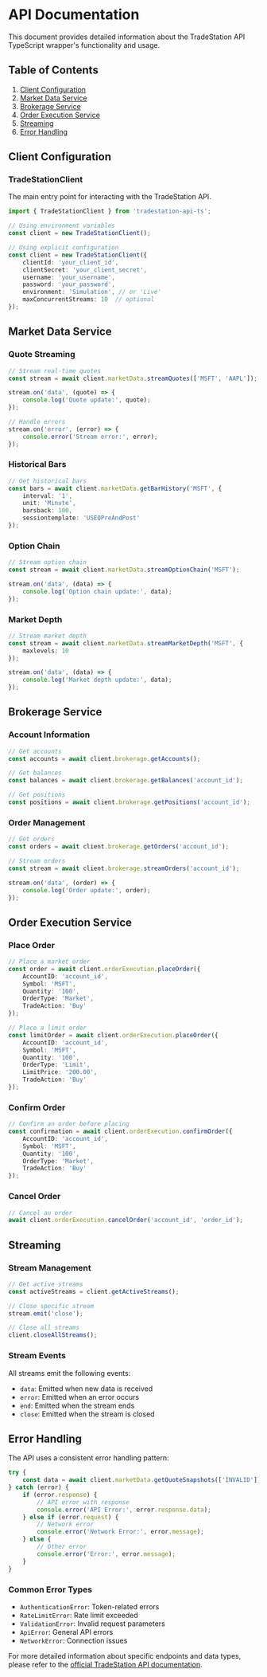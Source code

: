 # API Documentation

This document provides detailed information about the TradeStation API TypeScript wrapper's functionality and usage.

## Table of Contents

1. [Client Configuration](#client-configuration)
2. [Market Data Service](#market-data-service)
3. [Brokerage Service](#brokerage-service)
4. [Order Execution Service](#order-execution-service)
5. [Streaming](#streaming)
6. [Error Handling](#error-handling)

## Client Configuration

### TradeStationClient

The main entry point for interacting with the TradeStation API.

```typescript
import { TradeStationClient } from 'tradestation-api-ts';

// Using environment variables
const client = new TradeStationClient();

// Using explicit configuration
const client = new TradeStationClient({
    clientId: 'your_client_id',
    clientSecret: 'your_client_secret',
    username: 'your_username',
    password: 'your_password',
    environment: 'Simulation', // or 'Live'
    maxConcurrentStreams: 10  // optional
});
```

## Market Data Service

### Quote Streaming

```typescript
// Stream real-time quotes
const stream = await client.marketData.streamQuotes(['MSFT', 'AAPL']);

stream.on('data', (quote) => {
    console.log('Quote update:', quote);
});

// Handle errors
stream.on('error', (error) => {
    console.error('Stream error:', error);
});
```

### Historical Bars

```typescript
// Get historical bars
const bars = await client.marketData.getBarHistory('MSFT', {
    interval: '1',
    unit: 'Minute',
    barsback: 100,
    sessiontemplate: 'USEQPreAndPost'
});
```

### Option Chain

```typescript
// Stream option chain
const stream = await client.marketData.streamOptionChain('MSFT');

stream.on('data', (data) => {
    console.log('Option chain update:', data);
});
```

### Market Depth

```typescript
// Stream market depth
const stream = await client.marketData.streamMarketDepth('MSFT', {
    maxlevels: 10
});

stream.on('data', (data) => {
    console.log('Market depth update:', data);
});
```

## Brokerage Service

### Account Information

```typescript
// Get accounts
const accounts = await client.brokerage.getAccounts();

// Get balances
const balances = await client.brokerage.getBalances('account_id');

// Get positions
const positions = await client.brokerage.getPositions('account_id');
```

### Order Management

```typescript
// Get orders
const orders = await client.brokerage.getOrders('account_id');

// Stream orders
const stream = await client.brokerage.streamOrders('account_id');

stream.on('data', (order) => {
    console.log('Order update:', order);
});
```

## Order Execution Service

### Place Order

```typescript
// Place a market order
const order = await client.orderExecution.placeOrder({
    AccountID: 'account_id',
    Symbol: 'MSFT',
    Quantity: '100',
    OrderType: 'Market',
    TradeAction: 'Buy'
});

// Place a limit order
const limitOrder = await client.orderExecution.placeOrder({
    AccountID: 'account_id',
    Symbol: 'MSFT',
    Quantity: '100',
    OrderType: 'Limit',
    LimitPrice: '200.00',
    TradeAction: 'Buy'
});
```

### Confirm Order

```typescript
// Confirm an order before placing
const confirmation = await client.orderExecution.confirmOrder({
    AccountID: 'account_id',
    Symbol: 'MSFT',
    Quantity: '100',
    OrderType: 'Market',
    TradeAction: 'Buy'
});
```

### Cancel Order

```typescript
// Cancel an order
await client.orderExecution.cancelOrder('account_id', 'order_id');
```

## Streaming

### Stream Management

```typescript
// Get active streams
const activeStreams = client.getActiveStreams();

// Close specific stream
stream.emit('close');

// Close all streams
client.closeAllStreams();
```

### Stream Events

All streams emit the following events:
- `data`: Emitted when new data is received
- `error`: Emitted when an error occurs
- `end`: Emitted when the stream ends
- `close`: Emitted when the stream is closed

## Error Handling

The API uses a consistent error handling pattern:

```typescript
try {
    const data = await client.marketData.getQuoteSnapshots(['INVALID']);
} catch (error) {
    if (error.response) {
        // API error with response
        console.error('API Error:', error.response.data);
    } else if (error.request) {
        // Network error
        console.error('Network Error:', error.message);
    } else {
        // Other error
        console.error('Error:', error.message);
    }
}
```

### Common Error Types

- `AuthenticationError`: Token-related errors
- `RateLimitError`: Rate limit exceeded
- `ValidationError`: Invalid request parameters
- `ApiError`: General API errors
- `NetworkError`: Connection issues

For more detailed information about specific endpoints and data types, please refer to the [official TradeStation API documentation](https://api.tradestation.com/docs/). 